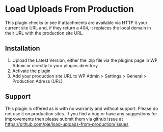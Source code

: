 # Load Uploads From Production
This plugin checks to see if attachments are available via HTTP it your current site URL and, if they return a 404, it replaces the local domain in their URL with the production site URL.

## Installation
1. Upload the Latest Version, either the .zip file via the plugins page in WP Admin or directly to your plugins directory
1. Activate the plugin
1. Add your production site URL to WP Admin > Settings > General > Production Adress (URL)

## Support
This plugin is offered as is with no warranty and without support. Please do not use it on production sites. If you find a bug or have any suggestions for improvements then please submit them via github issue at https://github.com/pie/load-uploads-from-production/issues